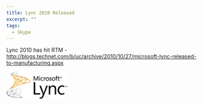 ```yaml
---
title: Lync 2010 Released
excerpt: ""
tags:
  - Skype
---
```

Lync 2010 has hit RTM - <a title="http://blogs.technet.com/b/uc/archive/2010/10/27/microsoft-lync-released-to-manufacturing.aspx" href="http://blogs.technet.com/b/uc/archive/2010/10/27/microsoft-lync-released-to-manufacturing.aspx">http://blogs.technet.com/b/uc/archive/2010/10/27/microsoft-lync-released-to-manufacturing.aspx</a>

<a rel="attachment wp-att-169" href="http://massivescale.com.crowfoot.arvixe.com/pages/?attachment_id=169"><img class="alignnone size-full wp-image-169" title="mslync-logo" src="/assets/wp/2011/03/mslync-logo.png" alt="" width="160" height="72" /></a>

<img src="http://gotspeech.net/aggbug.aspx?PostID=10913" alt="" width="1" height="1" />